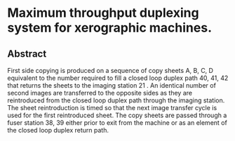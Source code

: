 # Maximum throughput duplexing system for xerographic machines.

## Abstract
First side copying is produced on a sequence of copy sheets A, B, C, D equivalent to the number required to fill a closed loop duplex path 40, 41, 42 that returns the sheets to the imaging station 21 . An identical number of second images are transferred to the opposite sides as they are reintroduced from the closed loop duplex path through the imaging station. The sheet reintroduction is timed so that the next image transfer cycle is used for the first reintroduced sheet. The copy sheets are passed through a fuser station 38, 39 either prior to exit from the machine or as an element of the closed loop duplex return path.
